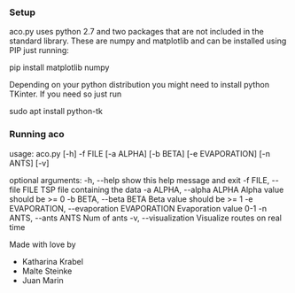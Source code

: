 ### Setup
aco.py uses python 2.7 and two packages that are not included in the standard library. These are numpy and matplotlib
and can be installed using PIP just running:

pip install matplotlib numpy

Depending on your python distribution you might need to install python TKinter. If you need so just run

sudo apt install python-tk


### Running aco
usage: aco.py [-h] -f FILE [-a ALPHA] [-b BETA] [-e EVAPORATION] [-n ANTS]
              [-v]

optional arguments:
  -h, --help            show this help message and exit
  -f FILE, --file FILE  TSP file containing the data
  -a ALPHA, --alpha ALPHA
                        Alpha value should be >= 0
  -b BETA, --beta BETA  Beta value should be >= 1
  -e EVAPORATION, --evaporation EVAPORATION
                        Evaporation value 0-1
  -n ANTS, --ants ANTS  Num of ants
  -v, --visualization   Visualize routes on real time


Made with love by

* Katharina Krabel
* Malte Steinke
* Juan Marin